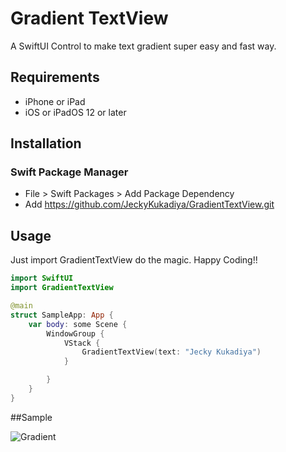 # Gradient TextView

A SwiftUI Control to make text gradient super easy and fast way.

## Requirements

- iPhone or iPad
- iOS or iPadOS 12 or later

## Installation

### Swift Package Manager
- File > Swift Packages > Add Package Dependency
- Add https://github.com/JeckyKukadiya/GradientTextView.git

## Usage

Just import GradientTextView do the magic. Happy Coding!!

```swift
import SwiftUI
import GradientTextView

@main
struct SampleApp: App {
    var body: some Scene {
        WindowGroup {
            VStack {
                GradientTextView(text: "Jecky Kukadiya")
            }

        }
    }
}
```
##Sample 

![Gradient](https://github.com/user-attachments/assets/49dd5f87-c1e2-411a-9ed2-48b032c4b8aa)



